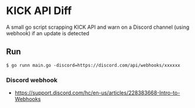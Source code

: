 # KICK API Diff

A small go script scrapping KICK API and warn on a Discord channel (using webhook) if an update is detected

## Run

```
$ go runn main.go -discord=https://discord.com/api/webhooks/xxxxxx
```

### Discord webhook
 - https://support.discord.com/hc/en-us/articles/228383668-Intro-to-Webhooks